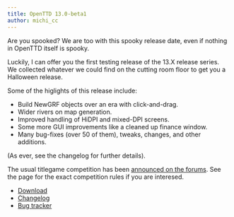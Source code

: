 ```yaml
---
title: OpenTTD 13.0-beta1
author: michi_cc
---
```


Are you spooked?
We are too with this spooky release date, even if nothing in OpenTTD itself is spooky.

Luckily, I can offer you the first testing release of the 13.X release series.
We collected whatever we could find on the cutting room floor to get you a Halloween release.

Some of the higlights of this release include:
* Build NewGRF objects over an era with click-and-drag.
* Wider rivers on map generation.
* Improved handling of HiDPI and mixed-DPI screens.
* Some more GUI improvements like a cleaned up finance window.
* Many bug-fixes (over 50 of them), tweaks, changes, and other additions.

(As ever, see the changelog for further details).

The usual titlegame competition has been [announced on the forums](https://www.tt-forums.net/viewtopic.php?t=90357).
See the page for the exact competition rules if you are interesed.

* [Download](https://www.openttd.org/downloads/openttd-releases/testing.html)
* [Changelog](https://cdn.openttd.org/openttd-releases/13.0-beta1/changelog.txt)
* [Bug tracker](https://github.com/OpenTTD/OpenTTD/issues)
